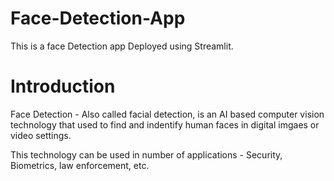 # Face-Detection-App
This is a face Detection app Deployed using Streamlit.

# Introduction
 Face Detection - Also called facial detection, is an AI based computer vision technology that used to find and indentify human faces in digital
 imgaes or video settings.
 
 This technology can be used in number of applications - Security, Biometrics, law enforcement, etc. 
